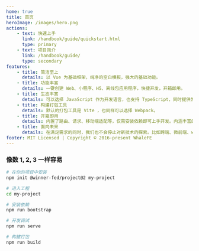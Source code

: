 ```yaml
---
home: true
title: 首页
heroImage: /images/hero.png
actions:
    - text: 快速上手
      link: /handbook/guide/quickstart.html
      type: primary
    - text: 项目简介
      link: /handbook/guide/
      type: secondary
features:
    - title: 简洁至上
      details: 以 Vue 为基础框架，纯净的空白模板，强大的基础功能。
    - title: 功能丰富
      details: 一键创建 Web、小程序、H5、离线包应用程序，快捷开发，开箱即用。
    - title: 生态丰富
      details: 可以选择 JavaScript 作为开发语言，也支持 TypeScript，同时提供常用的 UI 组件库支持。
    - title: 构建打包工具
      details: 默认的打包工具是 Vite ，也同样可以选择 Webpack。
    - title: 开箱即用
      details: 内置了路由、请求、移动端适配等，仅需安装依赖即可上手开发。内涵丰富的功能，可满足日常 80% 的开发需求。
    - title: 面向未来
      details: 在满足需求的同时，我们也不会停止对新技术的探索。比如跨端、微前端、webpack@5、bundle less 等等。
footer: MIT Licensed | Copyright © 2016-present WhaleFE
---
```


### 像数 1, 2, 3 一样容易

<CodeGroup>
  <CodeGroupItem title="NPM">

```bash
# 在你的项目中安装
npm init @winner-fed/project@2 my-project

# 进入工程
cd my-project

# 安装依赖
npm run bootstrap

# 开发调试
npm run serve

# 构建打包
npm run build
```

  </CodeGroupItem>
</CodeGroup>
